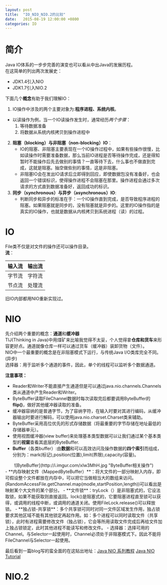 ```yaml
---
layout: post
title:  "IO_NIO_NIO.2的比较"
date:   2015-08-19 12:00:00 +0800
categories: IO
---
```


# 简介
Java IO体系的一步步完善的演变也可以看从中出Java的发展历程。<br>
在这简单的列出两次发展史：
- JDK1.4引入NIO
- JDK1.7引入NIO.2

下面几个**概念**有助于我们理解IO：<br>
1. IO操作中涉及的两个主要对象为:**程序进程、系统内核**。<br>
- 以读操作为例，当一个IO读操作发生时，通常经历*两个步骤*：<br>
	1. 等待数据准备
	2. 将数据从系统内核拷贝到操作进程中

2. **阻塞（blocking）与非阻塞（non-blocking）IO**：
	- IO的阻塞、非阻塞主要表现在一个IO操作过程中，如果有些操作很慢，比如读操作时需要准备数据，那么当前IO进程是否等待操作完成，还是得知暂时不能操作后先去做别的事情？一直等待下去，什么事也不做直到完成，这就是阻塞。抽空做些别的事情，这是非阻塞。
	- 非阻塞IO会在发出IO请求后立即得到回应，即使数据包没有准备好，也会返回一个错误标识，使得操作进程不会阻塞在那里。操作进程会通过多次请求的方式直到数据准备好，返回成功的标识。
3. **同步（synchronous）与异步（asynchronous）IO**:
	- 判断同步和异步的标准在于：一个IO操作直到完成，是否导致程序进程的阻塞。如果阻塞就是同步的，没有阻塞就是异步的。这里的IO操作指的是真实的IO操作，也就是数据从内核拷贝到系统进程（读）的过程。	 

# IO
File类不仅是对文件的操作还可以操作目录。<br>
**流**：

| 输入流 | 输出流  |
| -------| ------ |
| 字节流 | 字符流 |
| 节点流 | 处理流 |	装饰者模式

旧IO内部都用NIO重新实现过。

# NIO
先介绍两个重要的概念：**通道**和**缓冲器**<br>
TIJ(Thinking in Java)中用煤矿来比喻我觉得不太妥，个人觉得拿**仓库和货车**来形容更好点。通道就像仓库一样可以通过货车（缓冲器）装卸货物（文件）。<br>
NIO中一个最重要的概念是在非阻塞模式下运行，与传统Java I/O类库完全不同。(异步)<br>
选择器：用于监听多个通道的事件，因此，单个的线程可以监听多个数据通道。<br>

**注意事项：**
- Reader和Writer不能直接产生通道但是可以通过java.nio.channels.Channels类从通道中产生Reader和Writer。
- ByteBuffer读取FileChannel数据时每次读取完后都要调用ByteBuffer的**flip()**，做好其他缓冲器读取的准备。
- 缓冲器容纳的是普通字节，为了容纳字符，在输入时要对其进行编码，从缓冲器输出时要进行解码，可以使用java.nio.charset.Charset类来辅助。
- ByteBuffer采用高位优先的形式存储数据（将最重要的字节存储在地址最低的存储器单元）。
- 使用视图缓冲器(view buffer)来处理基本类型数据可以让我们通过某个基本类型的**视窗**查看其底层的ByteBuffer.
- **Buffer**（各类buffer）:由**数据**和可以高效访问及操作数据的**四个索引**而组成，分别为：mark(标记),position(位置),limit(界限),capacity(容量)。
<center>
![ByteBuffer](http://i.imgur.com/xIw3MhH.jpg "ByteBuffer相关操作")
</center>
- **内存映射文件（MappedByteBuffer）**：将大文件的一部分映射入内存，即可假设整个文件都放在内存中，可以把它当做相当大的数组来访问。(RandomAccessFile.getChannel.map(modle,startPosition,length))可以看出是映射某个大文件的某个部分。
- **文件锁**：tryLock（）是非阻塞式的，它设法取锁，如果不能获取则直接返回。lock()是阻塞式的，它要阻塞进程直至锁可以获得，或调用的线程中断，或调用的通道关闭。使用FileLock.release()可以释放锁。
- **独占锁-共享锁**：多个共享锁可同时对同一文件区域发生作用，独占锁要求其他区域不能有其他锁定再起作用。如：多个进程可以同时读取文件（共享锁），此时有进程需要修改文件（独占锁），它会等所用读取文件完成后再给文件加上独占锁锁定，此时其他进程不能读写和修改文件。
- 选择器：选择可用的Channel。与Selector一起使用时，Channel必须处于非阻塞模式下。因此不能将FileChannel与Selector一起使用。

最后看到一篇blog写的蛮全面的在这贴出地址：[Java NIO 系列教程](http://www.iteye.com/magazines/132-Java-NIO "Java NIO 系列教程")
[Java NIO Tutorial](http://tutorials.jenkov.com/java-nio/index.html)

# NIO.2
